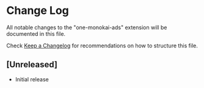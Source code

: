 # Change Log

All notable changes to the "one-monokai-ads" extension will be documented in this file.

Check [Keep a Changelog](http://keepachangelog.com/) for recommendations on how to structure this file.

## [Unreleased]

- Initial release
